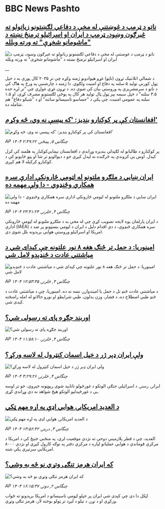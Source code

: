 # BBC News Pashto## [ناتو د ټرمپ د غوښتنې له مخې د دفاعي لګښتونو زیاتولو ته غبرګون وښود، ټرمپ د ایران او اسرائیلو ترمنځ نښته د "ماشومانو شخړې" ته ورته وبلله](https://www.bbc.co.uk/pashto/live/c784x485p92t?at_campaign=githubrss)![ناتو د ټرمپ د غوښتنې له مخې د دفاعي لګښتونو زیاتولو ته غبرګون وښود، ټرمپ د ایران او اسرائیلو ترمنځ نښته د "ماشومانو شخړې" ته ورته وبلله](https://ichef.bbci.co.uk/ace/standard/240/cpsprodpb/63be/live/c9f19810-5220-11f0-b4be-8f7caf53b80c.jpg)__د شمالي اتلانتيک تړون (ناټو) غړو هېوادونو ژمنه وکړه چې تر ۲۰۳۵ کال پورې به د خپل ټول کورني تولید ۵ سلنه په دفاع او امنیت ولګوي. دا ژمنه د چارشنبې په ورځ په هاګ کې د ناتو د سرمشریزې په وروستي بیان کې شوې ده.
د تړون غړي غواړي چې "تر لږه حده ۳.۵ سلنه" د خپل سیمه ییز ټول ټال تولید هر کال په پوځي لګښتونو مصرف کړي، او ۱.۵ سلنه په عمومي امنیت، چې پکې د "حساسو تاسیساتو ساتنه" او د "شبکو دفاع" هم شامله ده.## [افغانستان کې پر کوکنارو بندیز: 'که پيسې نه وي، څه وکړم'](https://www.bbc.com/pashto/articles/crl0320044jo?at_campaign=githubrss)![افغانستان کې پر کوکنارو بندیز: 'که پيسې نه وي، څه وکړم'](https://ichef.bbci.co.uk/ace/ws/240/cpsprodpb/0845/live/c4707a70-5237-11f0-8485-7bd50fa63665.jpg)_AP ۱۴۰۴ چنگاښ ۵, پينځنۍ ۲:۴۹:۲۲_پر کوکنارو د طالبانو له لګېدلي بندیزه وړاندې د افغانستان نیمايي‌کوکنار په هلمند کې کرل کېدل. اوس یې کروندې په څرګنده نه لیدل کېږي خو د دیوالونو تر شا او پټو ځایونو کې د کوکنارو کرکیله لا هم کېږي.## [ایران ښايي د ملګرو ملتونو له اټومي څارونکې ادارې سره همکاري وځنډوي - دا ولې مهمه ده](https://www.bbc.com/pashto/articles/c2lejppx9x0o?at_campaign=githubrss)![ایران ښايي د ملګرو ملتونو له اټومي څارونکې ادارې سره همکاري وځنډوي - دا ولې مهمه ده](https://ichef.bbci.co.uk/ace/ws/240/cpsprodpb/1354/live/eed8c170-521c-11f0-a2ff-17a82c2e8bc4.jpg)_AP ۱۴۰۴ چنگاښ ۴, څلرنۍ ۲۳:۴۱:۲۴_د ایران پارلمان یوه لایحه تصویب کړې چې له مخې به د ملګرو ملتونو له اټومي څارونکې ادارې  (IAEA)  سره همکاري ځنډوي، د دې اقدام دلیل د ایران د اټومي بنسټونو پر ضد د امریکا او اسرائيلو وروستي هوايي بریدونه بلل شوي دي.## [امینوریا: د حمل تر څنګ هغه ۸ نور علتونه چې کېدای شي د میاشتني عادت د ځنډېدو لامل شي](https://www.bbc.com/pashto/articles/cj61ek6zxppo?at_campaign=githubrss)![امینوریا: د حمل تر څنګ هغه ۸ نور علتونه چې کېدای شي د میاشتني عادت د ځنډېدو لامل شي](https://ichef.bbci.co.uk/ace/ws/240/cpsprodpb/3543/live/c79cc4b0-371b-11f0-96c3-cf669419a2b0.jpg)_AP ۱۴۰۴ چنگاښ ۴, څلرنۍ ۱۲:۵۳:۳۵_د میاشتني عادت ځنډ تل د حمل یا امیندوارۍ نښه نه ده. امینوریا، چې د میاشتني عادت د ځنډ طبي اصطلاح ده، د فشار، وزن بدلون، طبي شرایطو او نورو حالاتو له امله رامنځته کېدی شي.## [ اوربند جګړه پای ته رسولی شي؟](https://www.bbc.com/pashto/articles/c5y207n229do?at_campaign=githubrss)![ اوربند جګړه پای ته رسولی شي؟](https://ichef.bbci.co.uk/ace/ws/240/cpsprodpb/5dc5/live/4b7b5ed0-5108-11f0-a466-d54f65b60deb.jpg)_AP ۱۴۰۴ چنگاښ ۴, څلرنۍ ۱۱:۵۸:۱۰_## [ولې ایران ډېر ژر د خپل اسمان کنټرول له لاسه ورکړ؟](https://www.bbc.com/pashto/articles/c0q8w4qd2eko?at_campaign=githubrss)![ولې ایران ډېر ژر د خپل اسمان کنټرول له لاسه ورکړ؟](https://ichef.bbci.co.uk/ace/ws/240/cpsprodpb/dec2/live/0a39d890-5034-11f0-b2ab-9bc97c966e29.jpg)_AP ۱۴۰۴ چنگاښ ۴, څلرنۍ ۴:۲۹:۲۶_ایرانۍ رسنۍ د اسرائیلي جنګي الوتکو د غورځولو ناتایید شوي رپوټونه خپروي، خو تر اوسه یې د غورځېدلیو الوتکو هیڅ شواهد نه دي وړاندې کړي.## [د العدید امریکایۍ هوايي اډې په اړه مهم ټکي](https://www.bbc.com/pashto/articles/ceq79wvezy7o?at_campaign=githubrss)![د العدید امریکایۍ هوايي اډې په اړه مهم ټکي](https://ichef.bbci.co.uk/ace/ws/240/cpsprodpb/8e9f/live/a5e5c230-5071-11f0-97f8-effd17ba6497.jpg)_AP ۱۴۰۴ چنگاښ ۳, درېنۍ ۱۳:۵۶:۴۲_العدید، چې د قطر پلازمېنې دوحې ته نژدې موقعیت لري، په منځني ختیځ کې د امریکا د مرکزي قوماندې د هوايي عملیاتو لپاره د مرکزي دفتر په توګه کارول کېږي او نژدې ۸۰۰۰ امریکایي سرتېري پکې شته.## [که ايران هرمز تنګی وتړي نو څه به وشي؟](https://www.bbc.com/pashto/articles/cq53gl0lqp9o?at_campaign=githubrss)![که ايران هرمز تنګی وتړي نو څه به وشي؟](https://ichef.bbci.co.uk/ace/ws/240/cpsprodpb/8aca/live/d6511520-504c-11f0-a466-d54f65b60deb.jpg)_AP ۱۴۰۴ چنگاښ ۲, دونۍ ۱۶:۱۵:۳۷_اټکل دا دی چې کېدی شي ايران پر خپلو اټومي تاسیساتو د امريکا بريدونو ته ځواب ورکړي او د نړۍ د تېلو د لېږد تر ټولو بوخته لار، هرمز تنګی وتړي.